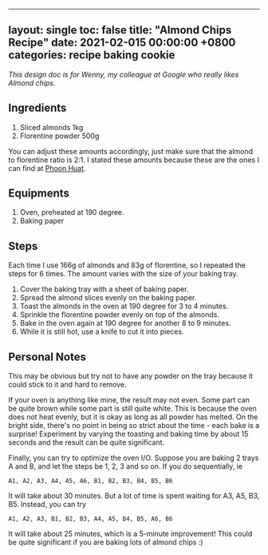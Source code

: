 
---
layout: single
toc: false
title: "Almond Chips Recipe"
date: 2021-02-015 00:00:00 +0800
categories: recipe baking cookie
---

*This design doc is for Wenny, my colleague at Google who really likes Almond chips.*

## Ingredients

1. Sliced almonds 1kg
2. Florentine powder 500g

You can adjust these amounts accordingly, just make sure that the almond to florentine ratio is 2:1. I stated these amounts because these are the ones I can find at [Phoon Huat](https://www.phoonhuat.com/).

## Equipments

1. Oven, preheated at 190 degree.
2. Baking paper

## Steps

Each time I use 166g of almonds and 83g of florentine, so I repeated the steps for 6 times. The amount varies with the size of your baking tray.

1. Cover the baking tray with a sheet of baking paper.
2. Spread the almond slices evenly on the baking paper.
3. Toast the almonds in the oven at 190 degree for 3 to 4 minutes.
4. Sprinkle the florentine powder evenly on top of the almonds.
5. Bake in the oven again at 190 degree for another 8 to 9 minutes.
6. While it is still hot, use a knife to cut it into pieces.

## Personal Notes

This may be obvious but try not to have any powder on the tray because it could stick to it and hard to remove.

If your oven is anything like mine, the result may not even. Some part can be quite brown while some part is still quite white. This is because the oven does not heat evenly, but it is okay as long as all powder has melted. On the bright side, there's no point in being so strict about the time - each bake is a surprise! Experiment by varying the toasting and baking time by about 15 seconds and the result can be quite significant.

Finally, you can try to optimize the oven I/O. Suppose you are baking 2 trays A and B, and let the steps be 1, 2, 3 and so on. If you do sequentially, ie

`A1, A2, A3, A4, A5, A6, B1, B2, B3, B4, B5, B6`

It will take about 30 minutes. But a lot of time is spent waiting for A3, A5, B3, B5. Instead, you can try

`A1, A2, A3, B1, B2, B3, A4, A5, B4, B5, A6, B6`

It will take about 25 minutes, which is a 5-minute improvement! This could be quite significant if you are baking lots of almond chips :)
